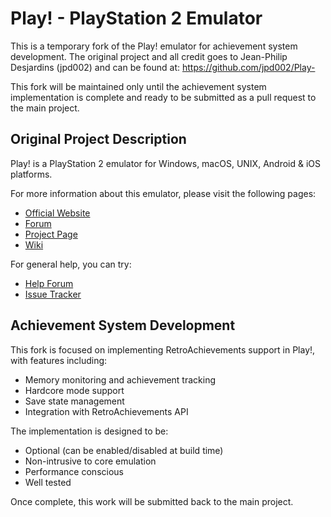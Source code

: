 # Play! - PlayStation 2 Emulator

This is a temporary fork of the Play! emulator for achievement system development. The original project and all credit goes to Jean-Philip Desjardins (jpd002) and can be found at: https://github.com/jpd002/Play-

This fork will be maintained only until the achievement system implementation is complete and ready to be submitted as a pull request to the main project.

## Original Project Description

Play! is a PlayStation 2 emulator for Windows, macOS, UNIX, Android & iOS platforms.

For more information about this emulator, please visit the following pages:

* [Official Website](http://purei.org/)
* [Forum](http://forum.purei.org/)
* [Project Page](https://github.com/jpd002/Play-)
* [Wiki](https://github.com/jpd002/Play-/wiki)

For general help, you can try:

* [Help Forum](http://forum.purei.org/viewforum.php?f=12)
* [Issue Tracker](https://github.com/jpd002/Play-/issues)

## Achievement System Development

This fork is focused on implementing RetroAchievements support in Play!, with features including:
- Memory monitoring and achievement tracking
- Hardcore mode support
- Save state management
- Integration with RetroAchievements API

The implementation is designed to be:
- Optional (can be enabled/disabled at build time)
- Non-intrusive to core emulation
- Performance conscious
- Well tested

Once complete, this work will be submitted back to the main project.
